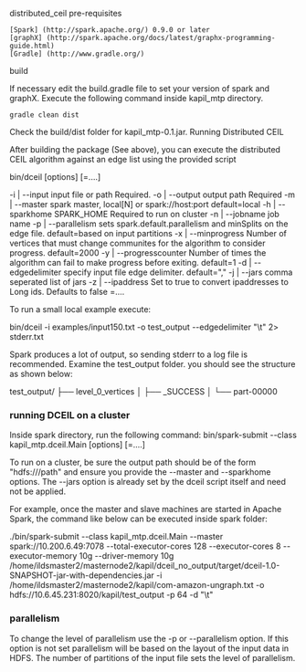 distributed_ceil
pre-requisites

    [Spark] (http://spark.apache.org/) 0.9.0 or later
    [graphX] (http://spark.apache.org/docs/latest/graphx-programming-guide.html)
    [Gradle] (http://www.gradle.org/)

build

If necessary edit the build.gradle file to set your version of spark and graphX. Execute the following command inside kapil_mtp directory.

    gradle clean dist

Check the build/dist folder for kapil_mtp-0.1.jar.
Running Distributed CEIL

After building the package (See above), you can execute the distributed CEIL algorithm against an edge list using the provided script

bin/dceil [options] [<property>=<value>....]

  -i <value> | --input <value>
        input file or path  Required.
  -o <value> | --output <value>
        output path Required
  -m <value> | --master <value>
        spark master, local[N] or spark://host:port default=local
  -h <value> | --sparkhome <value>
        SPARK_HOME Required to run on cluster
  -n <value> | --jobname <value>
        job name
  -p <value> | --parallelism <value>
        sets spark.default.parallelism and minSplits on the edge file. default=based on input partitions
  -x <value> | --minprogress <value>
        Number of vertices that must change communites for the algorithm to consider progress. default=2000
  -y <value> | --progresscounter <value>
        Number of times the algorithm can fail to make progress before exiting. default=1
  -d <value> | --edgedelimiter <value>
        specify input file edge delimiter. default=","
  -j <value> | --jars <value>
        comma seperated list of jars
  -z <value> | --ipaddress <value>
        Set to true to convert ipaddresses to Long ids. Defaults to false
  <property>=<value>....

To run a small local example execute:

bin/dceil -i examples/input150.txt -o test_output --edgedelimiter "\t" 2> stderr.txt

Spark produces a lot of output, so sending stderr to a log file is recommended. Examine the test_output folder. you should see the structure as shown below:

test_output/
├── level_0_vertices
│   ├── _SUCCESS
│   └── part-00000


### running DCEIL on a cluster

Inside spark directory, run the following command:
 bin/spark-submit --class kapil_mtp.dceil.Main [options] [<property>=<value>....]

To run on a cluster, be sure the output path should be of the form "hdfs://<namenode>/path" and ensure you provide the --master and --sparkhome options. The --jars option is already set by the dceil script itself and need not be applied.

For example, once the master and slave machines are started in Apache Spark, the command like below can be executed inside spark folder:

  ./bin/spark-submit --class kapil_mtp.dceil.Main --master spark://10.200.6.49:7078 --total-executor-cores 128 --executor-cores 8 --executor-memory 10g --driver-memory 10g  /home/ildsmaster2/masternode2/kapil/dceil_no_output/target/dceil-1.0-SNAPSHOT-jar-with-dependencies.jar -i /home/ildsmaster2/masternode2/kapil/com-amazon-ungraph.txt -o hdfs://10.6.45.231:8020/kapil/test_output  -p 64 -d "\t"

### parallelism

To change the level of parallelism use the -p or --parallelism option.  If this option is not set parallelism will be based on the layout of the input data in HDFS.  The number of partitions of the input file sets the level of parallelism.

